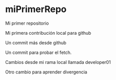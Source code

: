 # miPrimerRepo

Mi primer repositorio

Mi primera contribución local para github

Un commit más desde github

Un commit para probar el fetch.

Cambios desde mi rama local llamada developer01

Otro cambio para aprender divergencia
